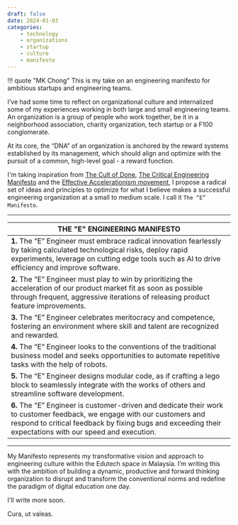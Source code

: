 ```yaml
---
draft: false
date: 2024-01-03
categories:
    - technology
    - organizations
    - startup
    - culture
    - manifesto
---
```


!!! quote "MK Chong"
    This is my take on an engineering manifesto for ambitious startups and engineering teams. 

I’ve had some time to reflect on organizational culture and internalized some of my experiences working in both large and small engineering teams. An organization is a group of people who work together, be it in a neighborhood association, charity organization, tech startup or a F100 conglomerate. 

At its core, the “DNA” of an organization is anchored by the reward systems established by its management, which should align and optimize with the pursuit of a common, high-level goal - a reward function. 

I'm taking inspiration from [The Cult of Done](https://www.danpink.com/2009/03/cult-of-done/), [The Critical Engineering Manifesto](https://criticalengineering.org/) and the [Effective Accelerationism movement](https://en.wikipedia.org/wiki/Effective_accelerationism#:~:text=Effective%20accelerationism%2C%20often%20abbreviated%20as,which%20should%20be%20pushed%20forward.), I propose a radical set of ideas and principles to optimize for what I believe makes a successful engineering organization at a small to medium scale. I call it ```The “E” Manifesto```.

---

| **THE "E" ENGINEERING MANIFESTO** |
| --- |
| **1.** The “E” Engineer must embrace radical innovation fearlessly by taking calculated technological risks, deploy rapid experiments, leverage on cutting edge tools such as AI to drive efficiency and improve software. |
| **2.** The “E” Engineer must play to win by prioritizing the acceleration of our product market fit as soon as possible through frequent, aggressive iterations of releasing product feature improvements. |
| **3.** The “E” Engineer celebrates meritocracy and competence, fostering an environment where skill and talent are recognized and rewarded. |
| **4.** The “E” Engineer looks to the conventions of the traditional business model and seeks opportunities to automate repetitive tasks with the help of robots.|
| **5.** The “E” Engineer designs modular code, as if crafting a lego block to seamlessly integrate with the works of others and streamline software development.| 
| **6.** The “E” Engineer is customer-driven and dedicate their work to customer feedback, we engage with our customers and respond to critical feedback by fixing bugs and exceeding their expectations with our speed and execution.|


---

My Manifesto represents my transformative vision and approach to engineering culture within the Edutech space in Malaysia. I’m writing this with the ambition of building a dynamic, productive and forward thinking organization to disrupt and transform the conventional norms and redefine the paradigm of digital education one day. 

I'll write more soon.

Cura, ut valeas.
